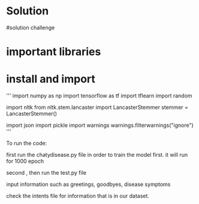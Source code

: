 # Solution
 #solution challenge


# important libraries
# install and import
'''
import numpy as  np 
import tensorflow as tf 
import tflearn
import random



import nltk
from nltk.stem.lancaster import LancasterStemmer
stemmer = LancasterStemmer()

import json
import pickle
import warnings
warnings.filterwarnings("ignore")
'''

To run the code:

first run the chatydisease.py file  in order to train the model first. it will run for 1000 epoch

second , then run the test.py file


input information such as greetings, goodbyes, disease symptoms

check the intents file for information that is in our dataset.




